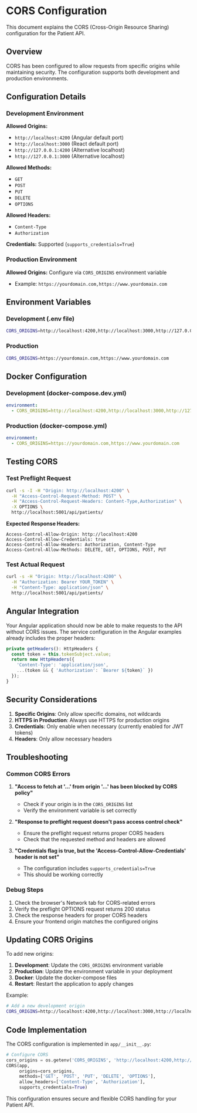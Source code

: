 # CORS Configuration

This document explains the CORS (Cross-Origin Resource Sharing) configuration for the Patient API.

## Overview

CORS has been configured to allow requests from specific origins while maintaining security. The configuration supports both development and production environments.

## Configuration Details

### Development Environment

**Allowed Origins:**
- `http://localhost:4200` (Angular default port)
- `http://localhost:3000` (React default port)
- `http://127.0.0.1:4200` (Alternative localhost)
- `http://127.0.0.1:3000` (Alternative localhost)

**Allowed Methods:**
- `GET`
- `POST`
- `PUT`
- `DELETE`
- `OPTIONS`

**Allowed Headers:**
- `Content-Type`
- `Authorization`

**Credentials:** Supported (`supports_credentials=True`)

### Production Environment

**Allowed Origins:** Configure via `CORS_ORIGINS` environment variable
- Example: `https://yourdomain.com,https://www.yourdomain.com`

## Environment Variables

### Development (.env file)
```bash
CORS_ORIGINS=http://localhost:4200,http://localhost:3000,http://127.0.0.1:4200,http://127.0.0.1:3000
```

### Production
```bash
CORS_ORIGINS=https://yourdomain.com,https://www.yourdomain.com
```

## Docker Configuration

### Development (docker-compose.dev.yml)
```yaml
environment:
  - CORS_ORIGINS=http://localhost:4200,http://localhost:3000,http://127.0.0.1:4200,http://127.0.0.1:3000
```

### Production (docker-compose.yml)
```yaml
environment:
  - CORS_ORIGINS=https://yourdomain.com,https://www.yourdomain.com
```

## Testing CORS

### Test Preflight Request
```bash
curl -s -I -H "Origin: http://localhost:4200" \
  -H "Access-Control-Request-Method: POST" \
  -H "Access-Control-Request-Headers: Content-Type,Authorization" \
  -X OPTIONS \
  http://localhost:5001/api/patients/
```

**Expected Response Headers:**
```
Access-Control-Allow-Origin: http://localhost:4200
Access-Control-Allow-Credentials: true
Access-Control-Allow-Headers: Authorization, Content-Type
Access-Control-Allow-Methods: DELETE, GET, OPTIONS, POST, PUT
```

### Test Actual Request
```bash
curl -s -H "Origin: http://localhost:4200" \
  -H "Authorization: Bearer YOUR_TOKEN" \
  -H "Content-Type: application/json" \
  http://localhost:5001/api/patients/
```

## Angular Integration

Your Angular application should now be able to make requests to the API without CORS issues. The service configuration in the Angular examples already includes the proper headers:

```typescript
private getHeaders(): HttpHeaders {
  const token = this.tokenSubject.value;
  return new HttpHeaders({
    'Content-Type': 'application/json',
    ...(token && { 'Authorization': `Bearer ${token}` })
  });
}
```

## Security Considerations

1. **Specific Origins**: Only allow specific domains, not wildcards
2. **HTTPS in Production**: Always use HTTPS for production origins
3. **Credentials**: Only enable when necessary (currently enabled for JWT tokens)
4. **Headers**: Only allow necessary headers

## Troubleshooting

### Common CORS Errors

1. **"Access to fetch at '...' from origin '...' has been blocked by CORS policy"**
   - Check if your origin is in the `CORS_ORIGINS` list
   - Verify the environment variable is set correctly

2. **"Response to preflight request doesn't pass access control check"**
   - Ensure the preflight request returns proper CORS headers
   - Check that the requested method and headers are allowed

3. **"Credentials flag is true, but the 'Access-Control-Allow-Credentials' header is not set"**
   - The configuration includes `supports_credentials=True`
   - This should be working correctly

### Debug Steps

1. Check the browser's Network tab for CORS-related errors
2. Verify the preflight OPTIONS request returns 200 status
3. Check the response headers for proper CORS headers
4. Ensure your frontend origin matches the configured origins

## Updating CORS Origins

To add new origins:

1. **Development**: Update the `CORS_ORIGINS` environment variable
2. **Production**: Update the environment variable in your deployment
3. **Docker**: Update the docker-compose files
4. **Restart**: Restart the application to apply changes

Example:
```bash
# Add a new development origin
CORS_ORIGINS=http://localhost:4200,http://localhost:3000,http://localhost:8080
```

## Code Implementation

The CORS configuration is implemented in `app/__init__.py`:

```python
# Configure CORS
cors_origins = os.getenv('CORS_ORIGINS', 'http://localhost:4200,http://localhost:3000,http://127.0.0.1:4200,http://127.0.0.1:3000').split(',')
CORS(app, 
     origins=cors_origins,
     methods=['GET', 'POST', 'PUT', 'DELETE', 'OPTIONS'],
     allow_headers=['Content-Type', 'Authorization'],
     supports_credentials=True)
```

This configuration ensures secure and flexible CORS handling for your Patient API.
